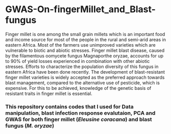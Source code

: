 # GWAS-On-fingerMillet_and_Blast-fungus

Finger millet is one among the small grain millets which is an important food and income source for most of the people in the rural and semi-arid areas in eastern Africa. Most of the farmers use unimproved varieties which are vulnerable to biotic and abiotic stresses. Finger millet blast disease, caused by the filamentous oomycete fungus Magnaporthe oryzae, accounts for up to 90% of yield losses experienced in combination with other abiotic stresses. Efforts to characterize the population diversity of this fungus in eastern Africa have been done recently. The development of blast-resistant finger millet varieties is widely accepted as the preferred approach towards blast management, compared to the alternative use of pesticide, which is expensive. For this to be achieved, knowledge of the genetic basis of resistant traits in finger millet is essential. 

### **This repository contains codes that I used for Data manipulation, blast infection response evalutaion, PCA and GWAS for both finger millet (*Eleusine coracana*) and blast fungus (*M. oryzae*)**

